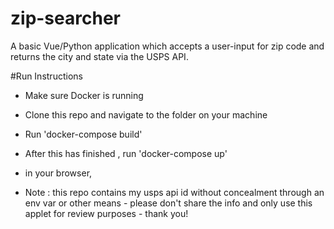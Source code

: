 # zip-searcher
A basic Vue/Python application which accepts a user-input for zip code and returns the city and state via the USPS API.

#Run Instructions
- Make sure Docker is running
- Clone this repo and navigate to the folder on your machine
- Run 'docker-compose build'
- After this has finished , run 'docker-compose up'
- in your browser,

- Note : this repo contains my usps api id without concealment through an env var or other means - please don't share the info and only use this applet for review purposes - thank you!
